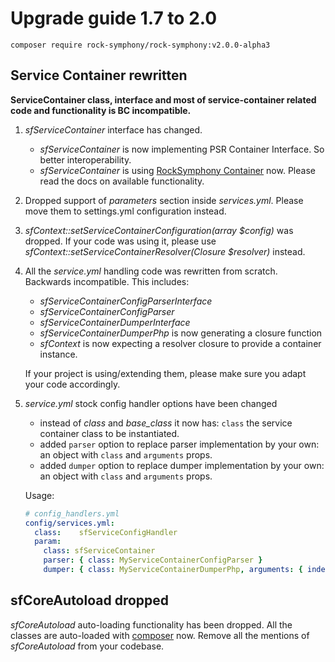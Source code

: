 Upgrade guide 1.7 to 2.0
========================

```
composer require rock-symphony/rock-symphony:v2.0.0-alpha3
```

## Service Container rewritten

**ServiceContainer class, interface and most of service-container related code 
  and functionality is BC incompatible.**

1. *sfServiceContainer* interface has changed.

   - *sfServiceContainer* is now implementing PSR Container Interface. 
     So better interoperability.
   - *sfServiceContainer* is using 
     [RockSymphony Container](https://github.com/rock-symphony/container/tree/2.0.0#basics) now.
     Please read the docs on available functionality.

2. Dropped support of *parameters* section inside *services.yml*.
   Please move them to settings.yml configuration instead.  

3. *sfContext::setServiceContainerConfiguration(array $config)* was dropped.
   If your code was using it, please use 
   *sfContext::setServiceContainerResolver(Closure $resolver)* instead.

4. All the *service.yml* handling code was rewritten from scratch. Backwards incompatible.
   This includes:
   
   - *sfServiceContainerConfigParserInterface* 
   - *sfServiceContainerConfigParser*
   - *sfServiceContainerDumperInterface* 
   - *sfServiceContainerDumperPhp* is now generating a closure function
   - *sfContext* is now expecting a resolver closure to provide a container instance.
    
   If your project is using/extending them, please make sure you adapt your code
   accordingly.

5. *service.yml* stock config handler options have been changed
   
   - instead of *class* and *base_class* it now has: `class` the service container class to be instantiated.
   - added `parser` option to replace parser implementation by your own: 
     an object with `class` and `arguments` props.
   - added `dumper` option to replace dumper implementation by your own:
     an object with `class` and `arguments` props.
     
   Usage:
   
   ```yaml
   # config_handlers.yml
   config/services.yml:
     class:    sfServiceConfigHandler
     param:
       class: sfServiceContainer
       parser: { class: MyServiceContainerConfigParser }
       dumper: { class: MyServiceContainerDumperPhp, arguments: { indent: 4 } }
   ```   

## sfCoreAutoload dropped

*sfCoreAutoload* auto-loading functionality has been dropped. 
All the classes are auto-loaded with [composer](https://getcomposer.org/) now.
Remove all the mentions of *sfCoreAutoload* from your codebase.   

